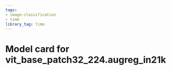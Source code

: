 ```yaml
---
tags:
- image-classification
- timm
library_tag: timm
---
```

# Model card for vit_base_patch32_224.augreg_in21k
